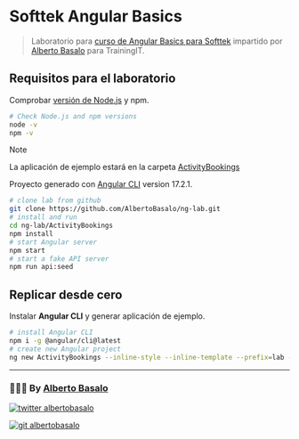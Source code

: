 # Softtek Angular Basics

> Laboratorio para [curso de Angular Basics para Softtek](https://cursos.trainingit.es/course/view.php?id=1452) impartido por [Alberto Basalo](https://albertobasalo.dev) para TrainingIT.

## Requisitos para el laboratorio

Comprobar [versión de Node.js](https://angular.io/guide/versions) y npm.

```bash
# Check Node.js and npm versions
node -v
npm -v
```

> [!NOTE]
> La aplicación de ejemplo estará en la carpeta [ActivityBookings](./ActivityBookings)

Proyecto generado con [Angular CLI](https://github.com/angular/angular-cli) version 17.2.1.

```bash
# clone lab from github
git clone https://github.com/AlbertoBasalo/ng-lab.git
# install and run
cd ng-lab/ActivityBookings
npm install
# start Angular server
npm start
# start a fake API server
npm run api:seed
```

## Replicar desde cero

Instalar **Angular CLI** y generar aplicación de ejemplo.

```bash
# install Angular CLI
npm i -g @angular/cli@latest
# create new Angular project
ng new ActivityBookings --inline-style --inline-template --prefix=lab --ssr --style=css
```

---

<footer>
  <h3>🧑🏼‍💻 By <a href="https://albertobasalo.dev" target="blank">Alberto Basalo</a> </h3>
  <p>
    <a href="https://twitter.com/albertobasalo" target="blank">
      <img src="https://img.shields.io/twitter/follow/albertobasalo?logo=twitter&style=for-the-badge" alt="twitter albertobasalo" />
    </a>
  </p>
  <p>
    <a href="https://github.com/albertobasalo" target="blank">
      <img 
        src="https://img.shields.io/github/followers/albertobasalo?logo=github&label=profile albertobasalo&style=for-the-badge" alt="git albertobasalo" />
    </a>
  </p>
</footer>
